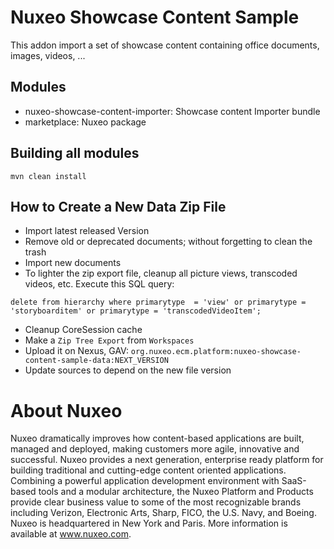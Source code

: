 # Nuxeo Showcase Content Sample

This addon import a set of showcase content containing office documents, images, videos, ...

## Modules

- nuxeo-showcase-content-importer: Showcase content Importer bundle
- marketplace: Nuxeo package

## Building all modules

    mvn clean install

## How to Create a New Data Zip File

- Import latest released Version
- Remove old or deprecated documents; without forgetting to clean the trash
- Import new documents
- To lighter the zip export file, cleanup all picture views, transcoded videos, etc. Execute this SQL query:
```
delete from hierarchy where primarytype  = 'view' or primarytype = 'storyboarditem' or primarytype = 'transcodedVideoItem';
```
- Cleanup CoreSession cache
- Make a `Zip Tree Export` from `Workspaces`
- Upload it on Nexus, GAV: `org.nuxeo.ecm.platform:nuxeo-showcase-content-sample-data:NEXT_VERSION`
- Update sources to depend on the new file version

# About Nuxeo

Nuxeo dramatically improves how content-based applications are built, managed and deployed, making customers more agile, innovative and successful. Nuxeo provides a next generation, enterprise ready platform for building traditional and cutting-edge content oriented applications. Combining a powerful application development environment with SaaS-based tools and a modular architecture, the Nuxeo Platform and Products provide clear business value to some of the most recognizable brands including Verizon, Electronic Arts, Sharp, FICO, the U.S. Navy, and Boeing. Nuxeo is headquartered in New York and Paris. More information is available at www.nuxeo.com.
